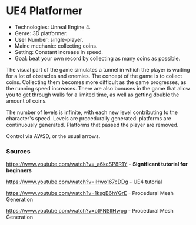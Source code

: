 # UE4 Platformer

- Technologies: Unreal Engine 4.
- Genre: 3D platformer.
- User Number: single-player.
- Maine mechanic: collecting coins.
- Setting: Constant increase in speed.
- Goal: beat your own record by collecting as many coins as possible.

The visual part of the game simulates a tunnel in which the player is waiting for a lot of obstacles and enemies. The concept of the game is to collect coins. Collecting them becomes more difficult as the game progresses, as the running speed increases. There are also bonuses in the game that allow you to get through walls for a limited time, as well as getting double the amount of coins.

The number of levels is infinite, with each new level contributing to the character's speed. Levels are procedurally generated: platforms are continuously generated. Platforms that passed the player are removed.

Control via AWSD, or the usual arrows.


### Sources

https://www.youtube.com/watch?v=_a6kcSP8R1Y - **Significant tutorial for beginners**

https://www.youtube.com/watch?v=iHwo167cDDg - UE4 tutorial

https://www.youtube.com/watch?v=1ksgB6hYGrE - Procedural Mesh Generation

https://www.youtube.com/watch?v=otPNSlIHwpg - Procedural Mesh Generation
